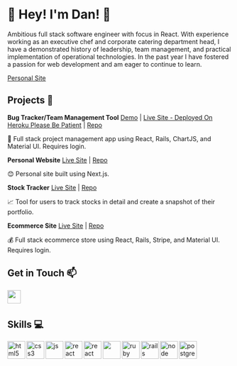 # :wave: Hey! I'm Dan! :wave:

Ambitious full stack software engineer with focus in React. With experience working as an executive chef and corporate catering department head, I have a demonstrated history of leadership, team management, and practical implementation of operational technologies. In the past year I have fostered a passion for web development and am eager to continue to learn.

[Personal Site](https://www.dan-hyman.com/)

## Projects :art:

**Bug Tracker/Team Management Tool** [Demo](https://www.youtube.com/watch?v=1PFvqD9YMrc) | [Live Site - Deployed On Heroku Please Be Patient](https://peaceful-meadow-98604.herokuapp.com/) | [Repo](https://github.com/dahyman91/bug-tracker)

:floppy_disk: Full stack project management app using React, Rails, ChartJS, and Material UI. Requires login.

**Personal Website** [Live Site](https://www.dan-hyman.com/) | [Repo](https://github.com/dahyman91/NextPortfolio)

:blush: Personal site built using Next.js.

**Stock Tracker** [Live Site](https://financial-dashboard-project.netlify.app/) | [Repo](https://github.com/dahyman91/financial-dashboard)

:chart_with_upwards_trend: Tool for users to track stocks in detail and create a snapshot of their portfolio.

**Ecommerce Site** [Live Site](https://ecommerce-material-ui-project.herokuapp.com/) | [Repo](https://github.com/dahyman91/ecommerce)

:moneybag: Full stack ecommerce store using React, Rails, Stripe, and Material UI. Requires login.

## Get in Touch :mailbox:

<p>
  <a href="https://www.linkedin.com/in/dan-hyman-dev/" target="blank"><img align="left" src="https://cdn.jsdelivr.net/npm/simple-icons@3.0.1/icons/linkedin.svg" height="30" width="30" /></a>
 </p>
 
 <br />
 &emsp;
 
## Skills :computer:

<p align="left">
  <img src="https://icongr.am/devicon/html5-plain.svg?size=128&color=currentColor" alt="html5" align="left" width="40" height="40"/>
  <img src="https://icongr.am/devicon/css3-plain.svg?size=128&color=currentColor" alt="css3" align="left" width="40" height="40"/>
  <img src="https://icongr.am/devicon/javascript-plain.svg?size=128&color=currentColor" alt="js" align="left" width="40" height="40"/>
  <img src="https://i.imgur.com/rTNkWSQ.png" alt="react" align="left" width="40" height="40"/>
  <img src="https://cdn.jsdelivr.net/gh/devicons/devicon/icons/gatsby/gatsby-plain.svg" alt="react" align="left" width="40" height="40"/>
  <img src="https://cdn.jsdelivr.net/gh/devicons/devicon/icons/nextjs/nextjs-original-wordmark.svg" align="left" width="40" height="40" />
  <img src="https://icongr.am/devicon/ruby-plain.svg?size=128&color=currentColor" alt="ruby" align="left" width="40" height="40"/>
  <img src="https://icongr.am/devicon/rails-plain-wordmark.svg?size=128&color=currentColor" alt="rails" align="left" width="40" height="40"/>
  <img src="https://icongr.am/devicon/nodejs-plain-wordmark.svg?size=128&color=currentColor" alt="node" align="left" width="40" height="40"/>
  <img src="https://icongr.am/devicon/postgresql-plain.svg?size=128&color=currentColor" alt="postgres" align="left" width="40" height="40"/>

</p>

<br />
&emsp;
